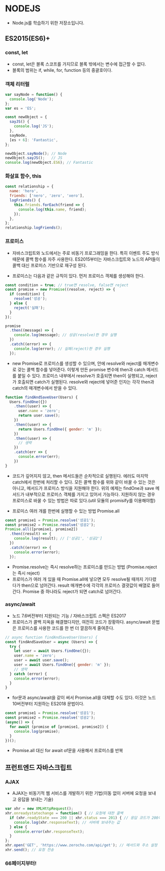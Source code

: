 # NODEJS
- Node.js를 학습하기 위한 저장소입니다.

## ES2015(ES6)+

### const, let
- const, let은 블록 스코프를 가지므로 블록 밖에서는 변수에 접근할 수 없다.
- 블록의 범위는 if, while, for, function 등의 중괄호이다.

### 객체 리터럴
```JavaScript
var sayNode = function() {
  console.log('Node');
};
var es = 'ES';

const newObject = {
  sayJS() {
    console.log('JS');
  },
  sayNode,
  [es + 6]: 'Fantastic',
};

newObject.sayNode(); // Node
newObject.sayJS();   // JS
console.log(newObject.ES6); // Fantastic
```

### 화살표 함수, this
```JavaScript
const relationship = {
  name: 'hero',
  friends: ['nero', 'zero', 'xero'],
  logFriends() {
    this.friends.forEach(friend => {
      console.log(this.name, friend);
    });
  },
};
relationship.logFriends();
```

### 프로미스
- 자바스크립트와 노드에서는 주로 비동기 프로그래밍을 한다. 특히 이벤트 주도 방식 때문에 콜백 함수를 자주 사용한다.
  ES2015부터는 자바스크립트와 노드의 API들이 콜백 대신 프로미스 기반으로 재구성 된다.

- 프로미스는 다음과 같은 규칙이 있다. 먼저 프로미스 객체를 생성해야 한다.
```JavaScript
const condition = true; // true면 resolve, false면 reject
const promise = new Promise((resolve, reject) => {
  if (condition) {
    resolve('성공');
  } else {
    reject('실패');
  }
});

promise
  .then((message) => {
    console.log(message); // 성공(resolve)한 경우 실행
  })
  .catch((error) => {
    console.log(error); // 실패(reject)한 경우 실행
  });
```
- new Promise로 프로미스를 생성할 수 있으며, 안에 resolve와 reject를 매개변수로 갖는 콜백 함수를 넣어준다.
  이렇게 만든 promise 변수에 then과 catch 메서드를 붙일 수 있다. 프로미스 내부에서 resolve가 호출되면 then이 실행되고, reject가 호출되면 catch가 실행된다.
  resolve와 reject에 넣어준 인자는 각각 then과 catch의 매개변수에서 받을 수 있다.

```JavaScript
function findAndSaveUser(Users) {
  Users.findOne({})
    .then((user) => {
      user.name = 'zero';
      return user.save();
    })
    .then((user) => {
      return Users.findOne({ gender: 'm' });
    })
    .then((user) => {
      // 생략
    })
    .catch(err => {
      console.error(err);
    })
}
```
- 코드가 깊어지지 않고, then 메서드들은 순차적으로 실행된다. 에러도 마지막 catch에서 한번에 처리할 수 있다.
  모든 콜백 함수를 위와 같이 바꿀 수 있는 것은 아니고, 메서드가 프로미스 방식을 지원해야 한다.
  위의 예제는 findOne과 save 메서드가 내부적으로 프로미스 객체를 가지고 있어서 가능하다.
  지원하지 않는 경우 프로미스로 바꿀 수 있는 방법은 따로 있다.(util 모듈의 promisify를 이용해야함)

- 프로미스 여러 개를 한번에 실행할 수 있는 방법 Promise.all
```JavaScript
const promise1 = Promise.resolve('성공1');
const promise2 = Promise.resolve('성공2');
Promise.all([promise1, promise2])
  .then((result) => {
    console.log(result); // ['성공1', '성공2']
  })
  .catch((error) => {
    console.error(error);
  });
```
- Promise.resolve는 즉시 resolve하는 프로미스를 만드는 방법 (Promise.reject는 즉시 reject)
- 프로미스가 여러 개 있을 때 Promise.all에 넣으면 모두 resolve될 때까지 기다렸다가 then으로 넘어간다.
  result 매개변수에 각각의 프로미스 결괏값이 배열로 들어간다.
  Promise 중 하나라도 reject가 되면 catch로 넘어간다.

### async/await
- 노드 7.6버전부터 지원되는 기능 / 자바스크립트 스펙은 ES2017
- 프로미스가 콜백 지옥을 해결했다지만, 여전히 코드가 장황하다. async/await 문법은 프로미스를 사용한 코드를 한 번 더 깔끔하게 줄여준다.

```JavaScript
// async function findAndSaveUser(Users) {
const findAndSaveUser = async (Users) => {
  try {
    let user = await Users.findOne({});
    user.name = 'zero';
    user = await user.save();
    user = await Users.findOne({ gender: 'm' });
    // 생략
  } catch (error) {
    console.error(error);
  }
}
```

- for문과 async/await을 같이 써서 Promise.all을 대체할 수도 있다. 이것은 노드 10버전부터 지원하는 ES2018 문법이다.
```JavaScript
const promise1 = Promise.resolve('성공1');
const promise2 = Promise.resolve('성공2');
(async() => {
  for await (promise of [promise1, promise2]) {
    console.log(promise);
  }
})();
```
- Promise.all 대신 for await of문을 사용해서 프로미스를 반복

## 프런트엔드 자바스크립트

### AJAX
- AJAX는 비동기적 웹 서비스를 개발하기 위한 기법(이동 없이 서버에 요청을 보내고 응답을 보내는 기술)
```JavaScript
var xhr = new XMLHttpRequest();
xhr.onreadystatechange = function() { // 요청에 대한 콜백
  if (xhr.readyState === 200 || xhr.status === 201) { // 응답 코드가 200이나 201이면
    console.log(xhr.responseText); // 서버에 보내주는 값
  } else {
    console.error(xhr.responseText);
  }
};
xhr.open('GET', 'https://www.zerocho.com/api/get'); // 메서드와 주소 설정
xhr.send(); // 요청 전송
```

### 66페이지부터!

```JavaScript
```